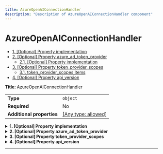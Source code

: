 ```yaml
---
title: AzureOpenAIConnectionHandler
description: "Description of AzureOpenAIConnectionHandler component"
---
```

# AzureOpenAIConnectionHandler

- [1. [Optional] Property implementation](#implementation)
- [2. [Optional] Property azure_ad_token_provider](#azure_ad_token_provider)
  - [2.1. [Optional] Property implementation](#azure_ad_token_provider_implementation)
- [3. [Optional] Property token_provider_scopes](#token_provider_scopes)
  - [3.1. token_provider_scopes items](#autogenerated_heading_2)
- [4. [Optional] Property api_version](#api_version)

**Title:** AzureOpenAIConnectionHandler

|                           |                                                                           |
| ------------------------- | ------------------------------------------------------------------------- |
| **Type**                  | `object`                                                                  |
| **Required**              | No                                                                        |
| **Additional properties** | [[Any type: allowed]](# "Additional Properties of any type are allowed.") |

<details>
<summary>
<strong> <a name="implementation"></a>1. [Optional] Property implementation</strong>  

</summary>
<blockquote>

|              |         |
| ------------ | ------- |
| **Type**     | `const` |
| **Required** | No      |

Specific value: `"AzureOpenAIConnectionHandler"`

</blockquote>
</details>

<details>
<summary>
<strong> <a name="azure_ad_token_provider"></a>2. [Optional] Property azure_ad_token_provider</strong>  

</summary>
<blockquote>

|                           |                                                                           |
| ------------------------- | ------------------------------------------------------------------------- |
| **Type**                  | `object`                                                                  |
| **Required**              | No                                                                        |
| **Additional properties** | [[Any type: allowed]](# "Additional Properties of any type are allowed.") |
| **Defined in**            | #/$defs/Reference                                                         |

<details>
<summary>
<strong> <a name="azure_ad_token_provider_implementation"></a>2.1. [Optional] Property implementation</strong>  

</summary>
<blockquote>

|              |          |
| ------------ | -------- |
| **Type**     | `string` |
| **Required** | No       |

</blockquote>
</details>

</blockquote>
</details>

<details>
<summary>
<strong> <a name="token_provider_scopes"></a>3. [Optional] Property token_provider_scopes</strong>  

</summary>
<blockquote>

**Title:** Token Provider Scopes

|              |                                                    |
| ------------ | -------------------------------------------------- |
| **Type**     | `array of string`                                  |
| **Required** | No                                                 |
| **Default**  | `["https://cognitiveservices.azure.com/.default"]` |

|                      | Array restrictions |
| -------------------- | ------------------ |
| **Min items**        | N/A                |
| **Max items**        | N/A                |
| **Items unicity**    | False              |
| **Additional items** | False              |
| **Tuple validation** | See below          |

| Each item of this array must be                             | Description |
| ----------------------------------------------------------- | ----------- |
| [token_provider_scopes items](#token_provider_scopes_items) | -           |

### <a name="autogenerated_heading_2"></a>3.1. token_provider_scopes items

|              |          |
| ------------ | -------- |
| **Type**     | `string` |
| **Required** | No       |

</blockquote>
</details>

<details>
<summary>
<strong> <a name="api_version"></a>4. [Optional] Property api_version</strong>  

</summary>
<blockquote>

**Title:** Api Version

|              |                |
| ------------ | -------------- |
| **Type**     | `string`       |
| **Required** | No             |
| **Default**  | `"2024-02-01"` |

</blockquote>
</details>

----------------------------------------------------------------------------------------------------------------------------

